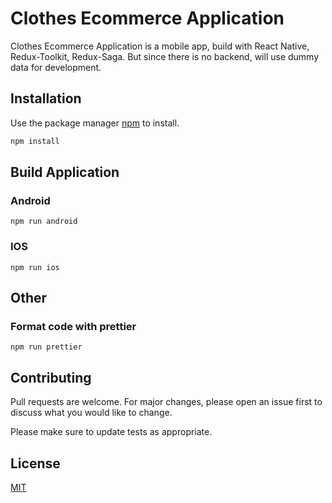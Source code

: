 # Clothes Ecommerce Application

Clothes Ecommerce Application is a mobile app, build with React Native, Redux-Toolkit, Redux-Saga. But since there is no backend, will use dummy data for development.

## Installation

Use the package manager [npm](https://www.npmjs.com/) to install.

```bash
npm install
```

## Build Application

### Android

```
npm run android
```

### IOS

```
npm run ios
```

## Other

### Format code with prettier

```
npm run prettier
```

## Contributing

Pull requests are welcome. For major changes, please open an issue first to discuss what you would like to change.

Please make sure to update tests as appropriate.

## License

[MIT](https://choosealicense.com/licenses/mit/)
